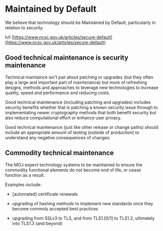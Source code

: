 # Maintained by Default

We believe that technology should be Maintained by Default, particularly in relation to security.

h/t [https://www.ncsc.gov.uk/articles/secure-default](https://www.ncsc.gov.uk/articles/secure-default)

## Good technical maintenance is security maintenance

Technical maintaince isn't just about patching or upgrades \(but they often play a large and important part of maintenance\) but more of refreshing designs, methods and approaches to leverage new technologies to increase quality, speed and performance and reducing costs.

Good technical maintenance \(including patching and upgrades\) includes security benefits whether that is patching a known security issue through to implementating newer cryptography methods that both benefit security but also reduce computational effort or enhance user privacy.

Good technical maintenance \(just like other release or change paths\) should include an appropriate amount of testing \(outside of production\) to understand any negative consequences of changes.

## Commodity technical maintenance

The MOJ expect technology systems to be maintained to ensure the commodity functional elements do not become end of life, or cease function as a result.

Examples include:

-   \[automated\] certificate renewals

-   upgrading of hashing methods to implement new standards once they become commoly accepted best practices

-   upgrading from SSLv3 to TLS, and from TLS1.\[0/1\] to TLS1.2, ultimately into TLS1.3 \(and beyond\)


